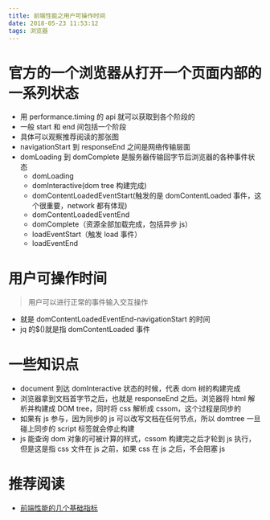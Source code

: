 ```yaml
---
title: 前端性能之用户可操作时间
date: 2018-05-23 11:53:12
tags: 浏览器
---
```


# 官方的一个浏览器从打开一个页面内部的一系列状态

- 用 performance.timing 的 api 就可以获取到各个阶段的
- 一般 start 和 end 间包括一个阶段
- 具体可以观察推荐阅读的那张图
- navigationStart 到 responseEnd 之间是网络传输层面
- domLoading 到 domComplete 是服务器传输回字节后浏览器的各种事件状态
  - domLoading
  - domInteractive(dom tree 构建完成)
  - domContentLoadedEventStart(触发的是 domContentLoaded 事件，这个很重要，network 都有体现)
  - domContentLoadedEventEnd
  - domComplete（资源全部加载完成，包括异步 js）
  - loadEventStart（触发 load 事件）
  - loadEventEnd

# 用户可操作时间

> 用户可以进行正常的事件输入交互操作

- 就是 domContentLoadedEventEnd-navigationStart 的时间
- jq 的$()就是指 domContentLoaded 事件

# 一些知识点

- document 到达 domInteractive 状态的时候，代表 dom 树的构建完成
- 浏览器拿到文档首字节之后，也就是 responseEnd 之后。浏览器将 html 解析并构建成 DOM tree，同时将 css 解析成 cssom，这个过程是同步的
- 如果有 js 参与，因为同步的 js 可以改写文档在任何节点，所以 domtree 一旦碰上同步的 script 标签就会停止构建
- js 能查询 dom 对象的可被计算的样式，cssom 构建完之后才轮到 js 执行，但是这是指 css 文件在 js 之前，如果 css 在 js 之后，不会阻塞 js

# 推荐阅读

- [前端性能的几个基础指标](https://segmentfault.com/a/1190000005784687)
